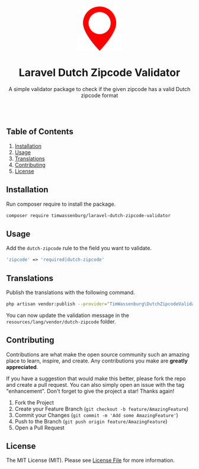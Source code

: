 <br />
<div align="center">
  <a href="https://github.com/timwassenburg/laravel-dutch-zipcode-validator">
    <img src="img/logo.png" alt="Logo" width=120>
  </a>

<h1 align="center">Laravel Dutch Zipcode Validator</h1>

  <p align="center">
    A simple validator package to check if the given zipcode has a valid Dutch zipcode format
  </p>
<br><br>
</div>

## Table of Contents
  <ol>
    <li><a href="#installation">Installation</a></li>
    <li><a href="#usage">Usage</a></li>
    <li><a href="#translations">Translations</a></li>
    <li><a href="#contributing">Contributing</a></li>
    <li><a href="#license">License</a></li>
  </ol>

## Installation
Run composer require to install the package.
```bash
composer require timwassenburg/laravel-dutch-zipcode-validator
```

## Usage
Add the ```dutch-zipcode``` rule to the field you want to validate.

```php
'zipcode' => 'required|dutch-zipcode'
```

## Translations
Publish the translations with the following command.
```bash
php artisan vendor:publish --provider="TimWassenburg\DutchZipcodeValidator\ZipcodeValidatorServiceProvider" --tag="translations"
```
You can now update the validation message in the ```resources/lang/vendor/dutch-zipcode``` folder.

## Contributing
Contributions are what make the open source community such an amazing place to learn, inspire, and create. Any contributions you make are **greatly appreciated**.

If you have a suggestion that would make this better, please fork the repo and create a pull request. You can also simply open an issue with the tag "enhancement".
Don't forget to give the project a star! Thanks again!

1. Fork the Project
2. Create your Feature Branch (`git checkout -b feature/AmazingFeature`)
3. Commit your Changes (`git commit -m 'Add some AmazingFeature'`)
4. Push to the Branch (`git push origin feature/AmazingFeature`)
5. Open a Pull Request

## License
The MIT License (MIT). Please see [License File](LICENSE.md) for more information.
